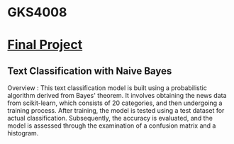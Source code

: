# GKS4008
<H1><a href = "https://github.com/eunhong0925/gks-4008/tree/main/FINAL">Final Project</a></H1>
<H2>Text Classification with Naive Bayes</H2>
<p>Overview : This text classification model is built using a probabilistic algorithm derived from Bayes' theorem. It involves obtaining the news data from scikit-learn, which consists of 20 categories, and then undergoing a training process. After training, the model is tested using a test dataset for actual classification. Subsequently, the accuracy is evaluated, and the model is assessed through the examination of a confusion matrix and a histogram.</p>

